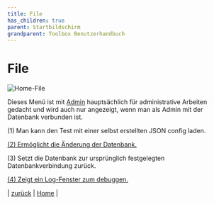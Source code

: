 ```yaml
---
title: File
has_children: true
parent: Startbildschirm
grandparent: Toolbox Benutzerhandbuch
---
```

# File

![Home-File](resources/ToolBoxFile.png)

Dieses Menü ist mit [Admin](home-admin.md) hauptsächlich für administrative Arbeiten gedacht und wird auch nur angezeigt, wenn man als Admin mit der Datenbank verbunden ist.

(1) Man kann den Test mit einer selbst erstellten JSON config laden.

[(2) Ermöglicht die Änderung der Datenbank.](home-change-database.md)

(3) Setzt die Datenbank zur ursprünglich festgelegten Datenbankverbindung zurück.

[(4) Zeigt ein Log-Fenster zum debuggen.](home-log.md)

| [zurück](start-window.md) | [Home](toolbox.md) |
